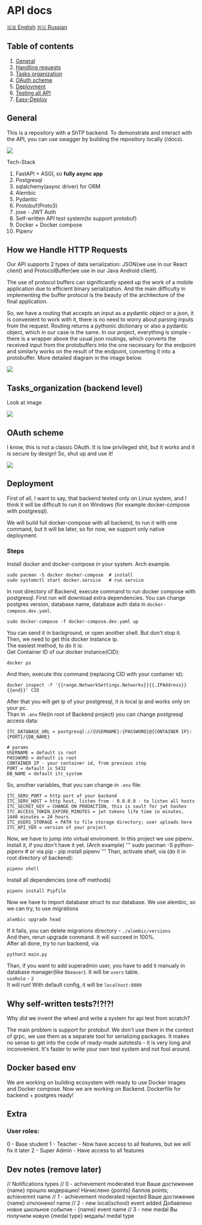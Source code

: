 # API docs
[🇬🇧 English](/README.MD) [🇷🇺 Russian](/README.RU.MD)
## Table of contents
1. [ General ](#general) 
2. [ Handling requests ](#req_handling) 
3. [ Tasks organization ](#tasks_organization) 
4. [ OAuth scheme ](#oauth_scheme)
5. [ Deployment ](#deployment) 
6. [ Testing all API ](#tests)
7. [ Easy-Deploy ](#easy_deploy)


<a name="general"></a>
## General
<p>This is a repository with a ShTP backend. To demonstrate and interact with the API, you can use swagger by building the repository locally (/docs).</p> 
<p>
<img src="https://raw.githubusercontent.com/ITClassDev/Backend/master/docs/images/swagger_openapi.png">
</p>
Tech-Stack

1. FastAPI + ASGI, so <b>fully async app</b>
2. Postgresql
3. sqlalchemy(async driver) for ORM
4. Alembic
5. Pydantic
6. Protobuf(Proto3)
7. jose - JWT Auth
8. Self-written API test system(to support protobuf)
9. Docker + Docker compose
10. Pipenv

<a name="req_handling"></a>
## How we Handle HTTP Requests
<p>Our API supports 2 types of data serialization: JSON(we use in our React client) and ProtocolBuffer(we use in our Java Android client).<p>
<p>The use of protocol buffers can significantly speed up the work of a mobile application due to efficient binary serialization. And the main difficulty in implementing the buffer protocol is the beauty of the architecture of the final application.</p>
<p>So, we have a routing that accepts an input as a pydantic object or a json, it is convenient to work with it, there is no need to worry about parsing inputs from the request. Routing returns a pythonic dictionary or also a pydantic object, which in our case is the same. In our project, everything is simple - there is a wrapper above the usual json routings, which converts the received input from the protobuffers into the one necessary for the endpoint and similarly works on the result of the endpoint, converting it into a protobuffer. More detailed diagram in the image below.</p>
<p>
<img src="https://raw.githubusercontent.com/ITClassDev/Backend/master/docs/images/req_flow.png">
</p>

<a name="tasks_organization"></a>
## Tasks_organization (backend level)
<p>Look at image</p>
<p>
<img src="https://raw.githubusercontent.com/ITClassDev/Backend/master/docs/images/tasks_organization.png">
</p>

<a name="oauth_scheme"></a>
## OAuth scheme
<p>I know, this is not a classic OAuth. It is low privileged shit, but it works and it is secure by design! So, shut up and use it!</p>
<p>
<img src="https://raw.githubusercontent.com/ITClassDev/Backend/master/docs/images/oauth.png">
</p>

<a name="deployment"></a>
## Deployment
<p>First of all, I want to say, that backend tested only on Linux system, and I think it will be difficult to run it on Windows (for example docker-compose with postgresql).</p>
<p>We will build full docker-compose with all backend, to run it with one command, but it will be later, so for now, we support only native deployment.</p>

### Steps
Install docker and docker-compose in your system. Arch example.
```
sudo pacman -S docker docker-compose  # install
sudo systemctl start docker.service   # run service
```
In root directory of Backend, execute command to run docker compose with postgresql. First run will download extra dependencies. You can change postgres version, database name, database auth data in `docker-compose.dev.yaml`.
```
sudo docker-compose -f docker-compose.dev.yaml up
```
You can send it in background, or open another shell. But don't stop it. </br>
Then, we need to get this docker instance ip. </br>
The easiest method, to do it is: </br>
Get Container ID of our docker instance(CID):
```
docker ps
```
And then, execute this command (replacing CID with your container id):
```
docker inspect -f '{{range.NetworkSettings.Networks}}{{.IPAddress}}{{end}}' CID
```
After that you will get ip of your postgresql, it is local ip and works only on your pc. </br>
Than in `.env` file(in root of Backend project) you can change postgresql access data: </br>
```
ITC_DATABASE_URL = postgresql://{USERNAME}:{PASSWORD}@{CONTAINER IP}:{PORT}/{DB_NAME}
```
```
# params
USERNAME = default is root
PASSWORD = default is root
CONTAINER IP - your container id, from previous step
PORT = default is 5432
DB_NAME = default itc_system
```
So, another variables, that you can change in `.env` file:
```
ITC_SERV_PORT = http port of your backend
ITC_SERV_HOST = http host, listen from - 0.0.0.0 - to listen all hosts
ITC_SECRET_KEY = CHANGE ON PRODACTION, this is sault for jwt hashes
ITC_ACCESS_TOKEN_EXPIRE_MINUTES = jwt tokens life time in minutes, 1440 minutes = 24 hours
ITC_USERS_STORAGE = PATH to file storage directory; user uploads here
ITC_API_VER = version of your project
```
Now, we have to jump into virtual enviroment. In this project we use pipenv. Install it, if you don't have it yet. (Arch example)
'''
sudo pacman -S python-pipenv # or via pip - pip install pipenv
'''
Than, activate shell, via (do it in root directory of backend):
```
pipenv shell
```
Install all dependencies (one off methods)
```
pipenv install Pipfile
```
Now we have to import database struct to our database. We use alembic, so we can try, to use migrations
```
alembic upgrade head
```
If it fails, you can delete migrations directory - `./alembic/versions` </br>
And then, rerun upgrade command. It will succeed in 100%. </br>
After all done, try to run backend, via
```
python3 main.py
```
Than, if you want to add superadmin user, you have to add it manualy in database manager(like `Dbeaver`). It will be `users` table. </br>
`useRole` - `2` </br>
It will run! With default config, it will be `localhost:8080`
<a name="tests"></a>
## Why self-written tests?!?!?!
<p>Why did we invent the wheel and write a system for api test from scratch?<p>
<p>The main problem is support for protobuf. We don't use them in the context of grpc, we use them as a separate tool for serializing packages. It makes no sense to get into the code of ready-made autotests - it is very long and inconvenient. It's faster to write your own test system and not fool around.</p>

<a name="easy_deploy"></a>
## Docker based env
<p>We are working on building ecosystem with ready to use Docker images and Docker compose. Now we are working on Backend. Dockerfile for backend + postgres ready!</p>

## Extra
### User roles:
0 - Base student
1 - Teacher - Now have access to all features, but we will fix it later
2 - Super Admin - Have access to all features


## Dev notes (remove later)
// Notifications types
// 0 - achievement moderated true
Ваше достижение {name} прошло модерацию! Начислено {points} баллов 
points; achievemnt name
// 1 - achievement moderated rejected
Ваше достижение {name} отклонено!
name
// 2 - new local(school) event added
Добавлено новое школьное событие - {name}
event name
// 3 - new medal
Вы получили новую {medal type} медаль!
medal type
